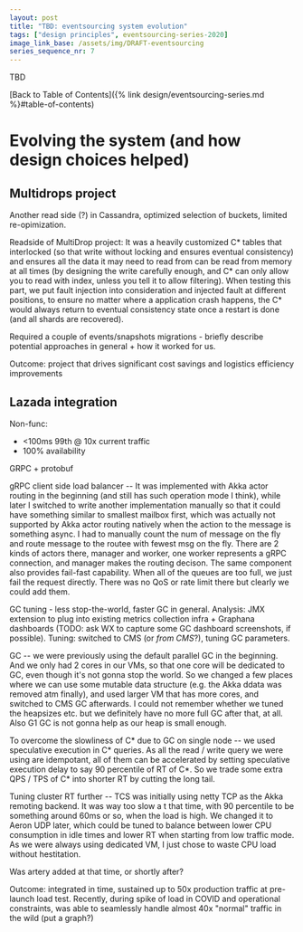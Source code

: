 ```yaml
---
layout: post
title: "TBD: eventsourcing system evolution"
tags: ["design principles", eventsourcing-series-2020]
image_link_base: /assets/img/DRAFT-eventsourcing
series_sequence_nr: 7
---
```


TBD

[Back to Table of Contents]({% link design/eventsourcing-series.md %}#table-of-contents)

# Evolving the system (and how design choices helped)

## Multidrops project

Another read side (?) in Cassandra, optimized selection of buckets, limited re-opimization.

Readside of MultiDrop project: It was a heavily customized C* tables that interlocked (so that write without locking 
and ensures eventual consistency) and ensures all the data it may need to read from can be read from memory at all 
times (by designing the write carefully enough, and C* can only allow you to read with index, unless you tell it to 
allow filtering). When testing this part, we put fault injection into consideration and injected fault at different 
positions, to ensure no matter where a application crash happens, the C* would always return to eventual consistency 
state once a restart is done (and all shards are recovered).

Required a couple of events/snapshots migrations - briefly describe potential approaches in general + how it worked
for us. 

Outcome: project that drives significant cost savings and logistics efficiency improvements

## Lazada integration

Non-func:
* <100ms 99th @ 10x current traffic
* 100% availability

GRPC + protobuf

gRPC client side load balancer -- It was implemented with Akka actor routing in the beginning (and still has such
operation mode I think), while later I switched to write another implementation manually so that it could have
something similar to smallest mailbox first, which was actually not supported by Akka actor routing natively when
the action to the message is something async. I had to manually count the num of message on the fly and route
message to the routee with fewest msg on the fly. There are 2 kinds of actors there, manager and worker, one worker
represents a gRPC connection, and manager makes the routing decison. The same component also provides fail-fast
capability. When all of the queues are too full, we just fail the request directly. There was no QoS or rate limit
there but clearly we could add them.

GC tuning - less stop-the-world, faster GC in general. Analysis: JMX extension to plug into existing metrics collection
infra + Graphana dashboards (TODO: ask WX to capture some GC dashboard screenshots, if possible). Tuning: switched 
to CMS (or _from CMS_?), tuning GC parameters. 

GC -- we were previously using the default parallel GC in the beginning. And we only had 2 cores in our VMs,
so that one core will be dedicated to GC, even though it's not gonna stop the world. So we changed a few places
where we can use some mutable data structure (e.g. the Akka ddata was removed atm finally), and used larger VM
that has more cores, and switched to CMS GC afterwards. I could not remember whether we tuned the heapsizes etc.
but we definitely have no more full GC after that, at all. Also G1 GC is not gonna help as our heap is small enough.

To overcome the slowliness of C* due to GC on single node -- we used speculative execution in C* queries.
As all the read / write query we were using are idempotant, all of them can be accelerated by setting speculative
execution delay to say 90 percentile of RT of C*. So we trade some extra QPS / TPS of C* into shorter RT by cutting
the long tail.

Tuning cluster RT further -- TCS was initially using netty TCP as the Akka remoting backend. It was way too slow a
t that time, with 90 percentile to be something around 60ms or so, when the load is high. We changed it to Aeron UDP
later,  which could be tuned to balance between lower CPU consumption in idle times and lower RT when starting from
low traffic mode. As we were always using dedicated VM, I just chose to waste CPU load without hestitation.

Was artery added at that time, or shortly after?

Outcome: integrated in time, sustained up to 50x production traffic at pre-launch load test. Recently, during spike of
load in COVID and operational constraints, was able to seamlessly handle almost 40x "normal" traffic in the wild 
(put a graph?)